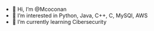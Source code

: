 - 👋 Hi, I’m @Mcoconan
- 👀 I’m interested in Python, Java, C++, C, MySQl, AWS
- 🌱 I’m currently learning Cibersecurity


<!---
Mcoconan/Mcoconan is a ✨ special ✨ repository because its `README.md` (this file) appears on your GitHub profile.
You can click the Preview link to take a look at your changes.
--->
